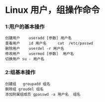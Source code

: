 # Linux 用户，组操作命令

### 1:用户的基本操作
	创建用户	useradd [参数] 用户名
	查看用户	id 用户名     cat  /etc/passwd
	删除用户	userdel -r 用户名
	修改用户	usermod [参数]  用户名
	切换用户 su - 用户名 
	
### 2:组基本操作

	创建组   groupadd 组名
	删除组	groudel 组名
	添加附属组成员	gpasswd -a 用户名  组名